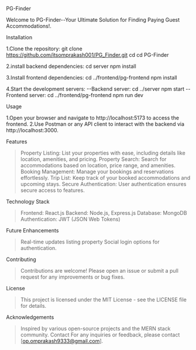PG-Finder

Welcome to PG-Finder--Your Ultimate Solution for Finding Paying Guest Accommodations!.

Installation

1.Clone the repository:
git clone https://github.com/itsomprakash001/PG_Finder.git
cd cd PG-Finder

2.install backend dependencies:
cd server
npm install

3.Install frontend dependencies:
cd ../frontend/pg-frontend
npm install

4.Start the development servers:
--Backend server:
   cd ../server
   npm start
--Frontend server:
   cd ../frontend/pg-frontend
   npm run dev

Usage

 1.Open your browser and navigate to http://localhost:5173 to access the frontend.
  2.Use Postman or any API client to interact with the backend via http://localhost:3000.

Features
>Property Listing: List your properties with ease, including details like location, amenities, and pricing.
>Property Search: Search for accommodations based on location, price range, and amenities.
>Booking Management: Manage your bookings and reservations effortlessly.
>Trip List: Keep track of your booked accommodations and upcoming stays.
>Secure Authentication: User authentication ensures secure access to features.

Technology Stack
>Frontend: React.js
>Backend: Node.js, Express.js
>Database: MongoDB
>Authentication: JWT (JSON Web Tokens)

Future Enhancements
>Real-time updates listing property
>Social login options for authentication.

Contributing
>Contributions are welcome! Please open an issue or submit a pull request for any improvements or bug fixes.

License
>This project is licensed under the MIT License - see the LICENSE file for details.

Acknowledgements
>Inspired by various open-source projects and the MERN stack community.
Contact
>For any inquiries or feedback, please contact [op.omprakash9333@gmail.com].
